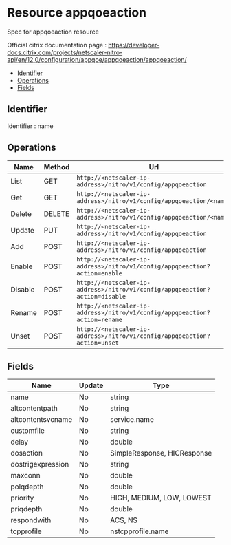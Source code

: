 # Resource appqoeaction

Spec for appqoeaction resource

Official citrix documentation page : https://developer-docs.citrix.com/projects/netscaler-nitro-api/en/12.0/configuration/appqoe/appqoeaction/appqoeaction/

- [Identifier](#identifier)
- [Operations](#operations)
- [Fields](#fields)

## Identifier

Identifier : name

## Operations

| Name | Method | Url |
|----|----|----|
| List | GET | `http://<netscaler-ip-address>/nitro/v1/config/appqoeaction` |
| Get | GET | `http://<netscaler-ip-address>/nitro/v1/config/appqoeaction/<name>` |
| Delete | DELETE | `http://<netscaler-ip-address>/nitro/v1/config/appqoeaction/<name>` |
| Update | PUT | `http://<netscaler-ip-address>/nitro/v1/config/appqoeaction` |
| Add | POST | `http://<netscaler-ip-address>/nitro/v1/config/appqoeaction` |
| Enable | POST | `http://<netscaler-ip-address>/nitro/v1/config/appqoeaction?action=enable` |
| Disable | POST | `http://<netscaler-ip-address>/nitro/v1/config/appqoeaction?action=disable` |
| Rename | POST | `http://<netscaler-ip-address>/nitro/v1/config/appqoeaction?action=rename` |
| Unset | POST | `http://<netscaler-ip-address>/nitro/v1/config/appqoeaction?action=unset` |

## Fields

| Name | Update | Type |
|----|----|----|
| name | No | string |
| altcontentpath | No | string |
| altcontentsvcname | No | service.name |
| customfile | No | string |
| delay | No | double |
| dosaction | No | SimpleResponse, HICResponse |
| dostrigexpression | No | string |
| maxconn | No | double |
| polqdepth | No | double |
| priority | No | HIGH, MEDIUM, LOW, LOWEST |
| priqdepth | No | double |
| respondwith | No | ACS, NS |
| tcpprofile | No | nstcpprofile.name |

